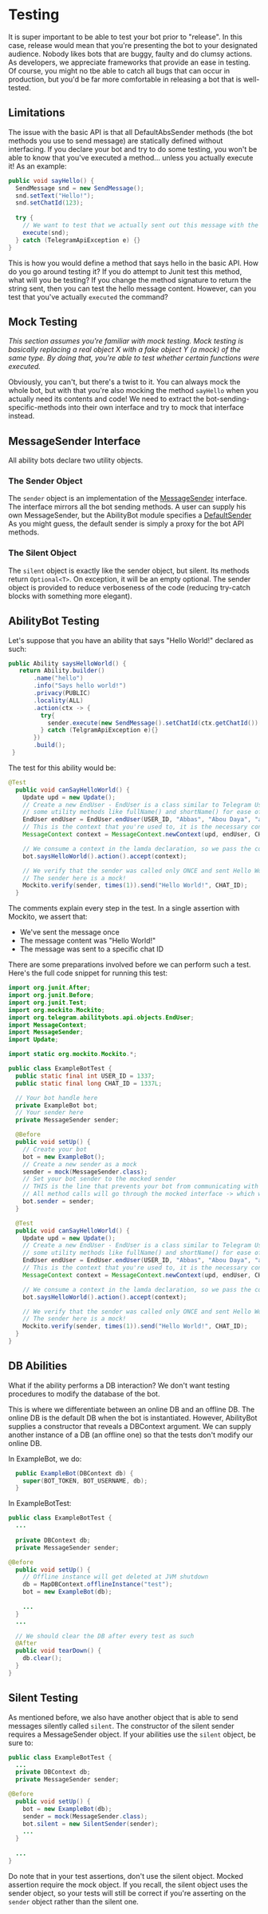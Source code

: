 # Testing
It is super important to be able to test your bot prior to "release". In this case, release would mean that you're presenting the bot to your designated audience. Nobody likes bots that are buggy, faulty and do clumsy actions.
As developers, we appreciate frameworks that provide an ease in testing. Of course, you might no tbe able to catch all bugs that can occur in production, but you'd be far more comfortable in releasing a bot that is well-tested.

## Limitations

The issue with the basic API is that all DefaultAbsSender methods (the bot methods you use to send message) are statically defined without interfacing. If you declare your bot and try to do some testing, you won't be able to know that you've executed a method... unless you actually execute it! As an example:
```java
public void sayHello() {
  SendMessage snd = new SendMessage();
  snd.setText("Hello!");
  snd.setChatId(123);
  
  try {
    // We want to test that we actually sent out this message with the contents "Hello!"
    execute(snd);
  } catch (TelegramApiException e) {}
}
```

This is how you would define a method that says hello in the basic API. How do you go around testing it? If you do attempt to Junit test this method, what will you be testing? If you change the method signature to return the string sent, then you can test the hello message content. However, can you test that you've actually `executed` the command?

## Mock Testing
*This section assumes you're familiar with mock testing. Mock testing is basically replacing a real object X with a fake object Y (a mock) of the same type. By doing that, you're able to test whether certain functions were executed.*

Obviously, you can't, but there's a twist to it. You can always mock the whole bot, but with that you're also mocking the method `sayHello` when you actually need its contents and code! We need to extract the bot-sending-specific-methods into their own interface and try to mock that interface instead.

## MessageSender Interface
All ability bots declare two utility objects.
### The Sender Object
The `sender` object is an implementation of the [MessageSender](../../telegrambots-abilities/src/main/java/org/telegram/abilitybots/api/sender/MessageSender.java) interface. The interface mirrors 
all the bot sending methods. A user can supply his own MessageSender, but the AbilityBot module specifies a [DefaultSender](../../telegrambots-abilities/src/main/java/org/telegram/abilitybots/api/sender/DefaultSender.java) As you might guess, the default sender is simply a proxy for the bot API methods.

### The Silent Object
The `silent` object is exactly like the sender object, but silent. Its methods return `Optional<T>`. On exception, it will be an empty optional. The sender object is provided to reduce verboseness of the code (reducing try-catch blocks with something more elegant).
 ## AbilityBot Testing
 Let's suppose that you have an ability that says "Hello World!" declared as such:
 ```java
public Ability saysHelloWorld() {
    return Ability.builder()
        .name("hello")
        .info("Says hello world!")
        .privacy(PUBLIC)
        .locality(ALL)
        .action(ctx -> {
          try{
            sender.execute(new SendMessage().setChatId(ctx.getChatId()).setText("Hello World!"));
          } catch (TelgramApiException e){}
        })
        .build();
  }
```

The test for this ability would be:

```java
@Test
  public void canSayHelloWorld() {
    Update upd = new Update();
    // Create a new EndUser - EndUser is a class similar to Telegram User, but contains
    // some utility methods like fullName() and shortName() for ease of use
    EndUser endUser = EndUser.endUser(USER_ID, "Abbas", "Abou Daya", "addo37");
    // This is the context that you're used to, it is the necessary conumer item for the ability
    MessageContext context = MessageContext.newContext(upd, endUser, CHAT_ID);

    // We consume a context in the lamda declaration, so we pass the context to the action logic
    bot.saysHelloWorld().action().accept(context);

    // We verify that the sender was called only ONCE and sent Hello World to CHAT_ID
    // The sender here is a mock!
    Mockito.verify(sender, times(1)).send("Hello World!", CHAT_ID);
  }
```

The comments explain every step in the test. In a single assertion with Mockito, we assert that:
* We've sent the message once
* The message content was "Hello World!"
* The message was sent to a specific chat ID

There are some preparations involved before we can perform such a test. Here's the full code snippet for running this test:
```java
import org.junit.After;
import org.junit.Before;
import org.junit.Test;
import org.mockito.Mockito;
import org.telegram.abilitybots.api.objects.EndUser;
import MessageContext;
import MessageSender;
import Update;

import static org.mockito.Mockito.*;

public class ExampleBotTest {
  public static final int USER_ID = 1337;
  public static final long CHAT_ID = 1337L;

  // Your bot handle here
  private ExampleBot bot;
  // Your sender here
  private MessageSender sender;

  @Before
  public void setUp() {
    // Create your bot
    bot = new ExampleBot();
    // Create a new sender as a mock
    sender = mock(MessageSender.class);
    // Set your bot sender to the mocked sender
    // THIS is the line that prevents your bot from communicating with Telegram servers when it's running its own abilities
    // All method calls will go through the mocked interface -> which would do nothing except logging the fact that you've called this function with the specific arguments
    bot.sender = sender;
  }

  @Test
  public void canSayHelloWorld() {
    Update upd = new Update();
    // Create a new EndUser - EndUser is a class similar to Telegram User, but contains
    // some utility methods like fullName() and shortName() for ease of use
    EndUser endUser = EndUser.endUser(USER_ID, "Abbas", "Abou Daya", "addo37");
    // This is the context that you're used to, it is the necessary conumer item for the ability
    MessageContext context = MessageContext.newContext(upd, endUser, CHAT_ID);

    // We consume a context in the lamda declaration, so we pass the context to the action logic
    bot.saysHelloWorld().action().accept(context);

    // We verify that the sender was called only ONCE and sent Hello World to CHAT_ID
    // The sender here is a mock!
    Mockito.verify(sender, times(1)).send("Hello World!", CHAT_ID);
  }
}
```

## DB Abilities
What if the ability performs a DB interaction? We don't want testing procedures to modify the database of the bot.

This is where we differentiate between an online DB and an offline DB. The online DB is the default DB when the bot is instantiated. However, AbilityBot supplies a constructor that reveals a DBContext argument. We can supply another instance of a DB (an offline one) so that the tests don't modify our online DB.

In ExampleBot, we do:
```java
  public ExampleBot(DBContext db) {
    super(BOT_TOKEN, BOT_USERNAME, db);
  }
```

In ExampleBotTest:
```java
public class ExampleBotTest {
  ...
  
  private DBContext db;
  private MessageSender sender;

@Before
  public void setUp() {
    // Offline instance will get deleted at JVM shutdown
    db = MapDBContext.offlineInstance("test");
    bot = new ExampleBot(db);
    
    ...
  }
  ...

  // We should clear the DB after every test as such
  @After
  public void tearDown() {
    db.clear();
  }
}
```

## Silent Testing
As mentioned before, we also have another object that is able to send messages silently called `silent`. The constructor of the silent sender requires a MessageSender object. If your abilities use the `silent` object, be sure to:
```java
public class ExampleBotTest {
  ...
  private DBContext db;
  private MessageSender sender;

@Before
  public void setUp() {
    bot = new ExampleBot(db);
    sender = mock(MessageSender.class);
    bot.silent = new SilentSender(sender);
    ...
  }
  
  ...
}
```

Do note that in your test assertions, don't use the silent object. Mocked assertion require the mock object. If you recall, the silent object uses the sender object, so your tests will still be correct if you're asserting on the `sender` object rather than the silent one.